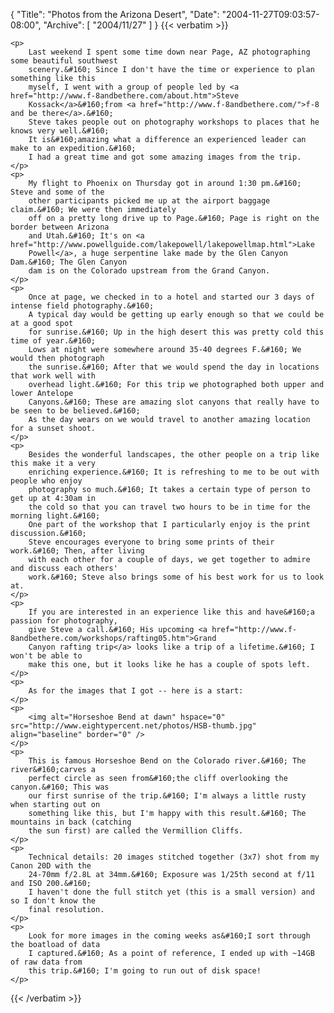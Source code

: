 {
  "Title": "Photos from the Arizona Desert",
  "Date": "2004-11-27T09:03:57-08:00",
  "Archive": [
    "2004/11/27"
  ]
}
{{< verbatim >}}

    <p>
        Last weekend I spent some time down near Page, AZ photographing some beautiful southwest
        scenery.&#160; Since I don't have the time or experience to plan something like this
        myself, I went with a group of people led by <a href="http://www.f-8andbethere.com/about.htm">Steve
        Kossack</a>&#160;from <a href="http://www.f-8andbethere.com/">f-8 and be there</a>.&#160;
        Steve takes people out on photography workshops to places that he knows very well.&#160;
        It is&#160;amazing what a difference an experienced leader can make to an expedition.&#160;
        I had a great time and got some amazing images from the trip. 
    </p>
    <p>
        My flight to Phoenix on Thursday got in around 1:30 pm.&#160; Steve and some of the
        other participants picked me up at the airport baggage claim.&#160; We were then immediately
        off on a pretty long drive up to Page.&#160; Page is right on the border between Arizona
        and Utah.&#160; It's on <a href="http://www.powellguide.com/lakepowell/lakepowellmap.html">Lake
        Powell</a>, a huge serpentine lake made by the Glen Canyon Dam.&#160; The Glen Canyon
        dam is on the Colorado upstream from the Grand Canyon. 
    </p>
    <p>
        Once at page, we checked in to a hotel and started our 3 days of intense field photography.&#160;
        A typical day would be getting up early enough so that we could be at a good spot
        for sunrise.&#160; Up in the high desert this was pretty cold this time of year.&#160;
        Lows at night were somewhere around 35-40 degrees F.&#160; We would then photograph
        the sunrise.&#160; After that we would spend the day in locations that work well with
        overhead light.&#160; For this trip we photographed both upper and lower Antelope
        Canyons.&#160; These are amazing slot canyons that really have to be seen to be believed.&#160;
        As the day wears on we would travel to another amazing location for a sunset shoot. 
    </p>
    <p>
        Besides the wonderful landscapes, the other people on a trip like this make it a very
        enriching experience.&#160; It is refreshing to me to be out with people who enjoy
        photography so much.&#160; It takes a certain type of person to get up at 4:30am in
        the cold so that you can travel two hours to be in time for the morning light.&#160;
        One part of the workshop that I particularly enjoy is the print discussion.&#160;
        Steve encourages everyone to bring some prints of their work.&#160; Then, after living
        with each other for a couple of days, we get together to admire and discuss each others'
        work.&#160; Steve also brings some of his best work for us to look at. 
    </p>
    <p>
        If you are interested in an experience like this and have&#160;a passion for photography,
        give Steve a call.&#160; His upcoming <a href="http://www.f-8andbethere.com/workshops/rafting05.htm">Grand
        Canyon rafting trip</a> looks like a trip of a lifetime.&#160; I won't be able to
        make this one, but it looks like he has a couple of spots left. 
    </p>
    <p>
        As for the images that I got -- here is a start: 
    </p>
    <p>
        <img alt="Horseshoe Bend at dawn" hspace="0" src="http://www.eightypercent.net/photos/HSB-thumb.jpg" align="baseline" border="0" /> 
    </p>
    <p>
        This is famous Horseshoe Bend on the Colorado river.&#160; The river&#160;carves a
        perfect circle as seen from&#160;the cliff overlooking the canyon.&#160; This was
        our first sunrise of the trip.&#160; I'm always a little rusty when starting out on
        something like this, but I'm happy with this result.&#160; The mountains in back (catching
        the sun first) are called the Vermillion Cliffs. 
    </p>
    <p>
        Technical details: 20 images stitched together (3x7) shot from my Canon 20D with the
        24-70mm f/2.8L at 34mm.&#160; Exposure was 1/25th second at f/11 and ISO 200.&#160;
        I haven't done the full stitch yet (this is a small version) and so I don't know the
        final resolution. 
    </p>
    <p>
        Look for more images in the coming weeks as&#160;I sort through the boatload of data
        I captured.&#160; As a point of reference, I ended up with ~14GB of raw data from
        this trip.&#160; I'm going to run out of disk space! 
    </p>

{{< /verbatim >}}
